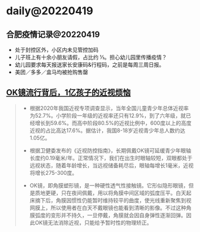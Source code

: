# daily@20220419

## 合肥疫情记录@20220419
- 处于封控区外，小区内未见管控加码
- 儿子班上有十余小朋友请假，占比约 ⅓。担心幼儿园里传播疫情？
- 幼儿园要求每天报送家长安康码&行程码，之前是每周三周日报。
- 美团／多多／盒马均被抢购售罄

## [OK镜流行背后，1亿孩子的近视烦恼](https://weibo.com/ttarticle/p/show?id=2309404759912097120810)
> - 根据2020年我国近视专项调查显示，当年全国儿童青少年总体近视率为52.7%。小学阶段一年级的近视率还只有12.9%，到了六年级，就已经增长到59.6%。而高中阶段80.5%的近视比例中，600度以上的高度近视的占比高达17.6%。据估计，我国8-18岁近视青少年总人数约达1.05亿。
>
> - 根据卫健委发布的《近视防控指南》，长期佩戴OK镜可延缓青少年眼轴长度约0.19毫米/年。正常情况下，我们在出生时眼轴较短，双眼都处于远视状态，随着年龄增长，当远视储备耗尽后，眼轴每增长1毫米，近视将增长275-300度。
>
> - OK镜，即角膜塑形镜，是一种硬性透气性接触镜。它形似隐形眼镜，但是质地更硬，只在夜间佩戴，用以将角膜中间区域的弧度压平。白天起床摘下后，角膜因惯性仍能暂时维持较平的曲度，使光线重新聚焦到视网膜上，所以使用者在白天不戴眼镜也能看到清晰的影像。不过这种角膜弧度的变形并不持久，一旦停戴，角膜就会因自身弹性逐渐回弹。因此OK镜无法消除近视，只能给予暂时性的物理矫正。
